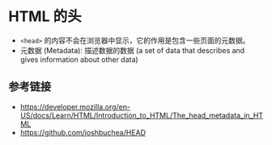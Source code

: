 # HTML 的头

* `<head>` 的内容不会在浏览器中显示，它的作用是包含一些页面的元数据。
* 元数据 (Metadata): 描述数据的数据 (a set of data that describes and gives information about other data)

## 参考链接
* https://developer.mozilla.org/en-US/docs/Learn/HTML/Introduction_to_HTML/The_head_metadata_in_HTML
* https://github.com/joshbuchea/HEAD
